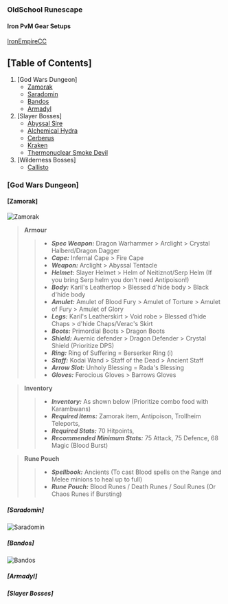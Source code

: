 ### OldSchool Runescape
#### Iron PvM Gear Setups
[IronEmpireCC](https://discord.com/invite/ironempire)

## [Table of Contents]
1. [God Wars Dungeon]
      - [Zamorak](#zamorak)
      - [Saradomin](#saradomin)
      - [Bandos](#bandos)
      - [Armadyl](#armadyl)
2. [Slayer Bosses]
      - [Abyssal Sire](#abyssal-sire)
      - [Alchemical Hydra](#alchemical-hydra)
      - [Cerberus](#cerberus)
      - [Kraken](#kraken)
      - [Thermonuclear Smoke Devil](#thermonuclear-smoke-devil)
3. [Wilderness Bosses]
      - [Callisto](#callisto)
      
###  [God Wars Dungeon]
####  [Zamorak]
![Zamorak](https://i.imgur.com/KMdFBA3.png)
>**Armour**
>>- ***Spec Weapon:*** Dragon Warhammer > Arclight > Crystal Halberd/Dragon Dagger
>>- ***Cape:*** Infernal Cape  > Fire Cape 
>>- ***Weapon:*** Arclight > Abyssal Tentacle
>>- ***Helmet:*** Slayer Helmet > Helm of Neitiznot/Serp Helm (If you bring Serp helm you don't need Antipoison!)
>>- ***Body:*** Karil's Leathertop > Blessed d'hide body > Black d'hide body
>>- ***Amulet:***  Amulet of Blood Fury > Amulet of Torture > Amulet of Fury > Amulet of Glory
>>- ***Legs:*** Karil's Leatherskirt > Void robe > Blessed d'hide Chaps > d'hide Chaps/Verac's Skirt
>>- ***Boots:*** Primordial Boots > Dragon Boots
>>- ***Shield:*** Avernic defender > Dragon Defender > Crystal Shield (Prioritize DPS)
>>- ***Ring:*** Ring of Suffering = Berserker Ring (i)
>>- ***Staff:*** Kodai Wand > Staff of the Dead > Ancient Staff
>>- ***Arrow Slot:*** Unholy Blessing = Rada's Blessing
>>- ***Gloves:*** Ferocious Gloves > Barrows Gloves

>**Inventory**
>>- ***Inventory:*** As shown below (Prioritize combo food with Karambwans)
>>- ***Required items:*** Zamorak item, Antipoison, Trollheim Teleports,
>>- ***Required Stats:*** 70 Hitpoints, 
>>- ***Recommended Minimum Stats:*** 75 Attack, 75 Defence, 68 Magic (Blood Burst)

>**Rune Pouch**
>>- ***Spellbook:*** Ancients (To cast Blood spells on the Range and Melee minions to heal up to full)
>>- ***Rune Pouch:*** Blood Runes / Death Runes / Soul Runes (Or Chaos Runes if Bursting)
#####  [Saradomin]
![Saradomin](https://i.imgur.com/icDjzR7.png)
#####  [Bandos]
![Bandos](https://i.imgur.com/13Ybpsi.png)
#####  [Armadyl]

#####  [Slayer Bosses]
